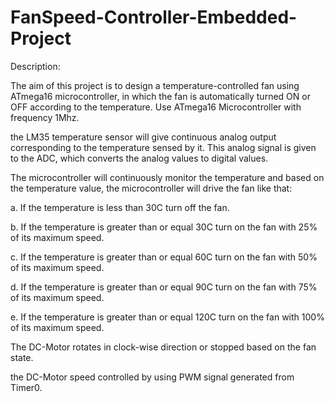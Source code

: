 # FanSpeed-Controller-Embedded-Project
Description:

The aim of this project is to design a temperature-controlled fan using ATmega16 microcontroller, in which the fan is automatically turned ON or OFF according to the temperature. Use ATmega16 Microcontroller with frequency 1Mhz.

the LM35 temperature sensor will give continuous analog output corresponding to the temperature sensed by it. This analog signal is given to the ADC, which converts the analog values to digital values.

The microcontroller will continuously monitor the temperature and based on the temperature value, the microcontroller will drive the fan like that:

a. If the temperature is less than 30C turn off the fan.

b. If the temperature is greater than or equal 30C turn on the fan with 25% of its maximum speed.

c. If the temperature is greater than or equal 60C turn on the fan with 50% of its maximum speed.

d. If the temperature is greater than or equal 90C turn on the fan with 75% of its maximum speed.

e. If the temperature is greater than or equal 120C turn on the fan with 100% of its maximum speed.

The DC-Motor rotates in clock-wise direction or stopped based on the fan state.

the DC-Motor speed controlled by using PWM signal generated from Timer0.
